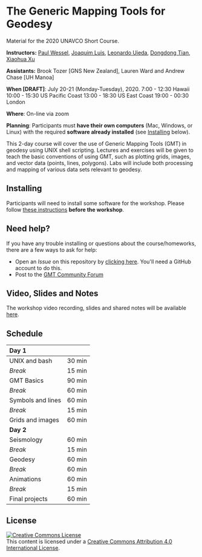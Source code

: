 # The Generic Mapping Tools for Geodesy

Material for the 2020 UNAVCO Short Course.

**Instructors:**
[Paul Wessel](http://www.soest.hawaii.edu/wessel/),
[Joaquim Luis](http://w3.ualg.pt/~jluis/),
[Leonardo Uieda](http://www.leouieda.com),
[Dongdong Tian](https://msu.edu/~tiandong/),
[Xiaohua Xu](https://www.researchgate.net/profile/Xiaohua_Xu7)

**Assistants:**
Brook Tozer [GNS New Zealand], Lauren Ward and Andrew Chase [UH Manoa]

**When [DRAFT]**:
July 20-21 (Monday-Tuesday), 2020.
7:00 - 12:30 Hawaii
10:00 - 15:30 US Pacific Coast
13:00 - 18:30 US East Coast
19:00 - 00:30 London

**Where**:
On-line via zoom

**Planning**:
Participants must **have their own computers** (Mac, Windows, or Linux) with the
required **software already installed** (see [Installing](#installing) below).

This 2-day course will cover the use of Generic Mapping Tools (GMT) in geodesy
using UNIX shell scripting. Lectures and exercises will be given to teach the
basic conventions of using GMT, such as plotting grids, images, and vector data
(points, lines, polygons). Labs will include both processing and mapping of
various data sets relevant to geodesy.

## Installing

Participants will need to install some software for the workshop.
Please follow
[these instructions](INSTALL.md)
**before the workshop**.

## Need help?

If you have any trouble installing or questions about the course/homeworks,
there are a few ways to ask for help:

* Open an *Issue* on this repository by
  [clicking here](https://github.com/GenericMappingTools/2020-unavco-course/issues/new/choose).
  You'll need a GitHub account to do this.
* Post to the [GMT Community Forum](https://forum.generic-mapping-tools.org/)

## Video, Slides and Notes

The workshop video recording, slides and shared notes will be available [here](https://drive.google.com/drive/u/1/folders/1Vp8jKZJZnxJnBwiMtmEWw_G1DPr9CwSi).

## Schedule

| **Day 1** | |
|:----------|:-------------|
| UNIX and bash    | 30 min |
| *Break*         | 15 min |
| GMT Basics    | 90 min |
| *Break*      | 60 min |
| Symbols and lines      | 60 min |
| *Break*         | 15 min |
| Grids and images      | 60 min |
| **Day 2** |
| Seismology | 60 min |
| *Break*      | 15 min |
| Geodesy  | 60 min |
| *Break*      | 60 min |
| Animations      | 60 min |
| *Break*         | 15 min |
| Final projects      | 60 min |

## License

<a rel="license" href="http://creativecommons.org/licenses/by/4.0/"><img alt="Creative Commons License" style="border-width:0" src="https://i.creativecommons.org/l/by/4.0/88x31.png" /></a><br />This content is licensed under a
<a rel="license" href="http://creativecommons.org/licenses/by/4.0/">Creative Commons Attribution 4.0 International License</a>.
